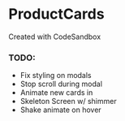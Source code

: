 # ProductCards
Created with CodeSandbox

### TODO:
* Fix styling on modals
* Stop scroll during modal
* Animate new cards in
* Skeleton Screen w/ shimmer
* Shake animate on hover
